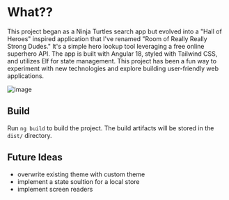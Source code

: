 # What??

This project began as a Ninja Turtles search app but evolved into a "Hall of Heroes" inspired application that I've renamed "Room of Really Really Strong Dudes." It's a simple hero lookup tool leveraging a free online superhero API. The app is built with Angular 18, styled with Tailwind CSS, and utilizes Elf for state management. This project has been a fun way to experiment with new technologies and explore building user-friendly web applications.

![image](https://github.com/user-attachments/assets/240b7bd2-6be7-4d9e-a6ba-d070dd00b4e3)

## Build

Run `ng build` to build the project. The build artifacts will be stored in the `dist/` directory.

## Future Ideas

- overwrite existing theme with custom theme
- implement a state soultion for a local store
- implement screen readers
